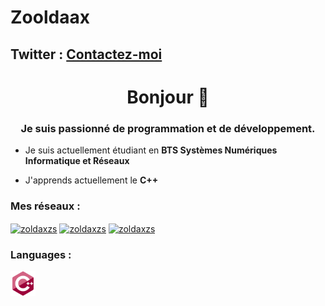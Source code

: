# Zooldaax
## Twitter : [Contactez-moi](https://twitter.com/zooldaax)
### 

<h1 align="center">Bonjour 👋
<h3 align="center">Je suis passionné de programmation et de développement.</h3>

- Je suis actuellement étudiant en **BTS Systèmes Numériques Informatique et Réseaux**

- J'apprends actuellement le **C++**

<h3 align="left">Mes réseaux :</h3>
<p align="left">
<a href="https://twitter.com/zooldaax" target="blank"><img align="center" src="https://raw.githubusercontent.com/rahuldkjain/github-profile-readme-generator/master/src/images/icons/Social/twitter.svg" alt="zoldaxzs" height="30" width="40" /></a>
<a href="https://instagram.com/zooldaax" target="blank"><img align="center" src="https://raw.githubusercontent.com/rahuldkjain/github-profile-readme-generator/master/src/images/icons/Social/instagram.svg" alt="zoldaxzs" height="30" width="40" /></a>
<a href="https://www.youtube.com/c/zooldaax" target="blank"><img align="center" src="https://raw.githubusercontent.com/rahuldkjain/github-profile-readme-generator/master/src/images/icons/Social/youtube.svg" alt="zoldaxzs" height="30" width="40" /></a>
</p>

<h3 align="left">Languages :</h3>
<p align="left"> <a href="https://www.w3schools.com/cpp/" target="_blank"> <img src="https://raw.githubusercontent.com/devicons/devicon/master/icons/cplusplus/cplusplus-original.svg" alt="cplusplus" width="40" height="40"/> </a> </p>
